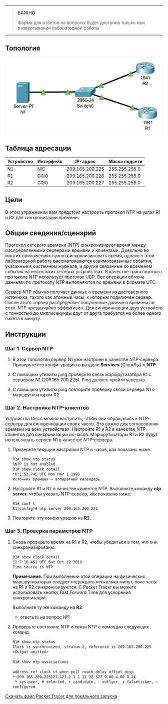 
---

> **ВАЖНО**
> 
> Форма для ответов на вопросы будет доступна только при развертывании лабораторной работы 

---

## Топология

![](./assets/topology.png)

## Таблица адресации

| Устройство | Интерфейс | IP-адрес        | Маска подсети |
|------------|-----------|-----------------|---------------|
| N1         | NIC       | 209.165.200.225 | 255.255.255.0 |
| R1         | G0/0      | 209.165.200.226 | 255.255.255.0 |
| R2         | G0/0      | 209.165.200.227 | 255.255.255.0 |

## Цели

В этом упражнении вам предстоит настроить протокол NTP на узлах R1 и R2 для синхронизации времени.

## Общие сведения/сценарий

Протокол сетевого времени (NTP) синхронизирует время между распределенными серверами времени и клиентами. Довольно во многих приложениях нужно синхронизировать время, однако в этой лабораторной работе рассматриваются взаимосвязанные события, указанные в системном журнале, и другие связанные со временем события на нескольких сетевых устройствах. В качестве транспортного протокола NTP использует протокол UDP. Все операции обмена данными по протоколу NTP выполняются по времени в формате UTC.

Сервер NTP обычно получает данные о времени из достоверного источника, такого как атомные часы, к которым подключен сервер. После этого сервер распределяет полученные данные о времени по сети. NTP чрезвычайно эффективен. Для синхронизации двух устройств с точностью до миллисекунды друг от друга требуется не более одного пакета в минуту.

## Инструкции

### Шаг 1. Сервер NTP

1.  В этой топологии сервер N1 уже настроен в качестве NTP-сервера. Проверьте его конфигурацию в разделе **Services** (Службы) \> **NTP**.

2.  С помощью утилиты ping проверьте связь маршрутизатора R1 с сервером N1 (209.165.200.225). Ping должен пройти успешно.

3.  С помощью утилиты ping повторите проверку связи сервера N1 с маршрутизатором R2.

### Шаг 2. Настройка NTP-клиентов

Устройства Cisco можно настроить, чтобы они обращались к NTP-серверу для синхронизации своих часов. Это важно для согласования времени на всех устройствах. Настройте R1 и R2 в качестве NTP-клиентов для синхронизации их часов. Маршрутизаторы R1 и R2 будут использовать сервер N1 в качестве NTP-сервера.

1.  Проверьте текущие настройки NTP и часов, как показано ниже:

    ```
    R1# show ntp status
    %NTP is not enabled.
    R1# show clock detail
    *0:1:53.745 UTC Mon Mar 1 1993
    Источник времени — аппаратный календарь
    ```

2.  Настройте R1 и R2 в качестве клиентов NTP. Выполните команду **ntp server**, чтобы указать NTP-сервер, как показано ниже:

    ```
    R1# conf t
    R1(config)# ntp server 209.165.200.225
    ```

3.  Повторите эту конфигурацию на **R2**.

### Шаг 3. Проверка параметров NTP

1.  Снова проверьте время на R1 и R2, чтобы убедиться в том, что они синхронизированы:

    ```
    R1# show clock detail
    12:7:18.451 UTC Sat Oct 12 2019
    Time source is NTP
    ```

    **Примечание.** При выполнении этой операции на физических маршрутизаторах следует подождать несколько минут, пока часы на R1 и R2 синхронизируются. С Packet Tracer вы можете использовать кнопку Fast Forward Time для ускорения синхронизации.

    Выполните ту же команду на **R2**.

    - ответьте на вопрос №1

2.  Проверьте состояние NTP и связи NTP с помощью следующих команд.

    ```
    R1# show ntp status
    Clock is synchronized, stratum 2, reference is 209.165.200.225
    <Output omitted>

    R1# show ntp associations

    address ref clock st when poll reach delay offset disp
    *~209.165.200.225127.127.1.1 1 11 32 377 9.00 4.00 0.24
     * sys.peer, # selected, + candidate, - outlyer, x falseticker, ~ configured
    ```

[Скачать файл Packet Tracer для локального запуска](./assets/10.3.4-lab.pka)
